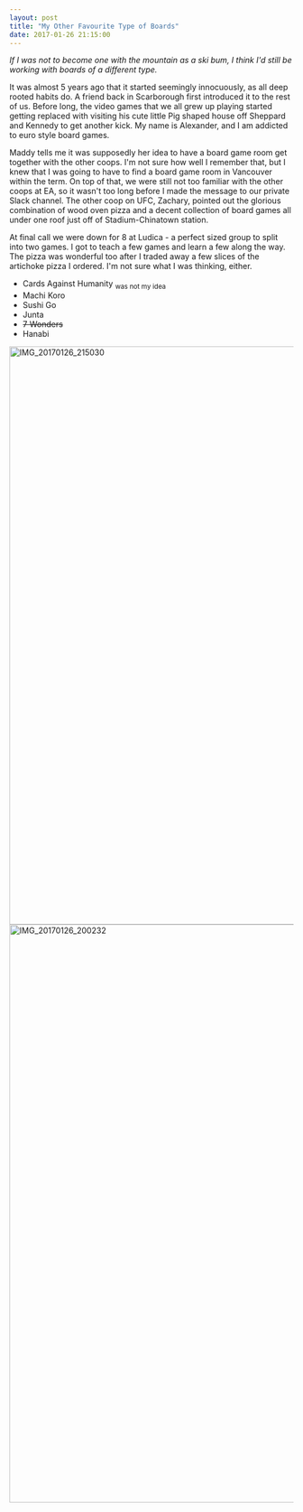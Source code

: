 ```yaml
---
layout: post
title: "My Other Favourite Type of Boards"
date: 2017-01-26 21:15:00
---
```


*If I was not to become one with the mountain as a ski bum, I think I'd still be working with boards of a different type.*

It was almost 5 years ago that it started seemingly innocuously, as all deep rooted habits do. A friend back in Scarborough first introduced it to the rest of us. Before long, the video games that we all grew up playing started getting replaced with visiting his cute little Pig shaped house off Sheppard and Kennedy to get another kick. My name is Alexander, and I am addicted to euro style board games.

Maddy tells me it was supposedly her idea to have a board game room get together with the other coops. I'm not sure how well I remember that, but I knew that I was going to have to find a board game room in Vancouver within the term. On top of that, we were still not too familiar with the other coops at EA, so it wasn't too long before I made the message to our private Slack channel. The other coop on UFC, Zachary, pointed out the glorious combination of wood oven pizza and a decent collection of board games all under one roof just off of Stadium-Chinatown station. 

At final call we were down for 8 at Ludica - a perfect sized group to split into two games. I got to teach a few games and learn a few along the way. The pizza was wonderful too after I traded away a few slices of the artichoke pizza I ordered. I'm not sure what I was thinking, either.

* Cards Against Humanity <sub>was not my idea</sub>
* Machi Koro
* Sushi Go
* Junta
* ~~7 Wonders~~
* Hanabi

<a data-flickr-embed="true"  href="https://www.flickr.com/photos/alexanderyshi/32431123541/in/datetaken/" title="IMG_20170126_215030"><img src="https://c1.staticflickr.com/1/361/32431123541_4086a727a1_b.jpg" width="768" height="1024" alt="IMG_20170126_215030"></a><script async src="//embedr.flickr.com/assets/client-code.js" charset="utf-8"></script>
<a data-flickr-embed="true"  href="https://www.flickr.com/photos/alexanderyshi/32431122581/in/datetaken/" title="IMG_20170126_200232"><img src="https://c1.staticflickr.com/1/285/32431122581_ec83f3bb68_b.jpg" width="768" height="1024" alt="IMG_20170126_200232"></a><script async src="//embedr.flickr.com/assets/client-code.js" charset="utf-8"></script